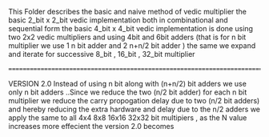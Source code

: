 This Folder describes the basic and naive method of vedic multiplier 
    the basic 2_bit x 2_bit  vedic implementation both in combinational and sequential form
    the basic 4_bit x 4_bit  vedic implementation is done using two 2x2 vedic multipliers and using 4bit and 6bit adders (that is for n bit multiplier we use 1 n bit adder and 2 n+n/2 bit adder )
    the same we expand and iterate for successive 8_bit , 16_bit , 32_bit multiplier  
    
    =================================================================================================================================================================================================
   
   VERSION 2.0
    Instead of using n bit along with (n+n/2) bit adders we use only n bit adders ..Since we reduce the two (n/2 bit adder) for each n bit multiplier we reduce the carry propogation delay due to two (n/2 bit adders) 
    and hereby reducing the extra hardware and delay due to the n/2 adders 
    we apply the same to all 4x4 8x8 16x16 32x32 bit multipiers , as the N value increases more effecient the version 2.0 becomes
    
    
